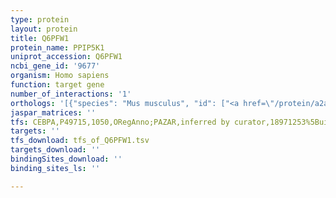 ```yaml
---
type: protein
layout: protein
title: Q6PFW1
protein_name: PPIP5K1
uniprot_accession: Q6PFW1
ncbi_gene_id: '9677'
organism: Homo sapiens
function: target gene
number_of_interactions: '1'
orthologs: '[{"species": "Mus musculus", "id": ["<a href=\"/protein/a2arp1\">A2ARP1</a>"]}, {"species": "Danio rerio", "id": ["X1WGR2", "<a href=\"/protein/e7ffn5\">E7FFN5</a>"]}]'
jaspar_matrices: ''
tfs: CEBPA,P49715,1050,ORegAnno;PAZAR,inferred by curator,18971253%5Buid%5D+OR+26578589%5Buid%5D,No
targets: ''
tfs_download: tfs_of_Q6PFW1.tsv
targets_download: ''
bindingSites_download: ''
binding_sites_ls: ''

---
```

